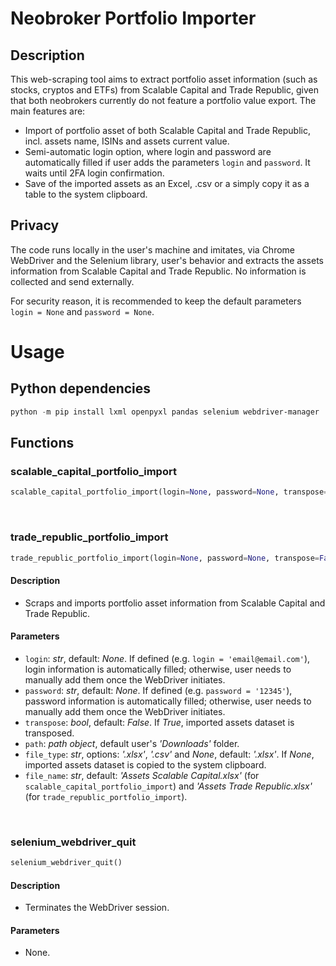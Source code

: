 # Neobroker Portfolio Importer

## Description

This web-scraping tool aims to extract portfolio asset information (such as stocks, cryptos and ETFs) from Scalable Capital and Trade Republic, given that both neobrokers currently do not feature a portfolio value export. The main features are:
- Import of portfolio asset of both Scalable Capital and Trade Republic, incl. assets name, ISINs and assets current value.
- Semi-automatic login option, where login and password are automatically filled if user adds the parameters `login` and `password`. It waits until 2FA login confirmation.
- Save of the imported assets as an Excel, .csv or a simply copy it as a table to the system clipboard.

## Privacy

The code runs locally in the user's machine and imitates, via Chrome WebDriver and the Selenium library, user's behavior and extracts the assets information from Scalable Capital and Trade Republic. No information is collected and send externally.

For security reason, it is recommended to keep the default parameters `login = None` and `password = None`.


# Usage

## Python dependencies

```.ps1
python -m pip install lxml openpyxl pandas selenium webdriver-manager
```

## Functions

### scalable_capital_portfolio_import
```.py
scalable_capital_portfolio_import(login=None, password=None, transpose=False, file_type='.xlsx', file_name='Assets Scalable Capital.xlsx')
```

<br>

### trade_republic_portfolio_import
```.py
trade_republic_portfolio_import(login=None, password=None, transpose=False, file_type='.xlsx', file_name='Assets Trade Republic.xlsx')
```

#### Description
- Scraps and imports portfolio asset information from Scalable Capital and Trade Republic.

#### Parameters
- `login`: *str*, default: *None*. If defined (e.g. `login = 'email@email.com'`), login information is automatically filled; otherwise, user needs to manually add them once the WebDriver initiates.
- `password`: *str*, default: *None*. If defined (e.g. `password = '12345'`), password information is automatically filled; otherwise, user needs to manually add them once the WebDriver initiates.
- `transpose`: *bool*, default: *False*. If *True*, imported assets dataset is transposed.
- `path`: *path object*, default user's *'Downloads'* folder.
- `file_type`: *str*, options: *'.xlsx'*, *'.csv'* and *None*, default: *'.xlsx'*. If *None*, imported assets dataset is copied to the system clipboard.
- `file_name`: *str*, default: *'Assets Scalable Capital.xlsx'* (for `scalable_capital_portfolio_import`) and *'Assets Trade Republic.xlsx'* (for `trade_republic_portfolio_import`).

<br>

### selenium_webdriver_quit
```.py
selenium_webdriver_quit()
```

#### Description
- Terminates the WebDriver session.

#### Parameters
- None.
